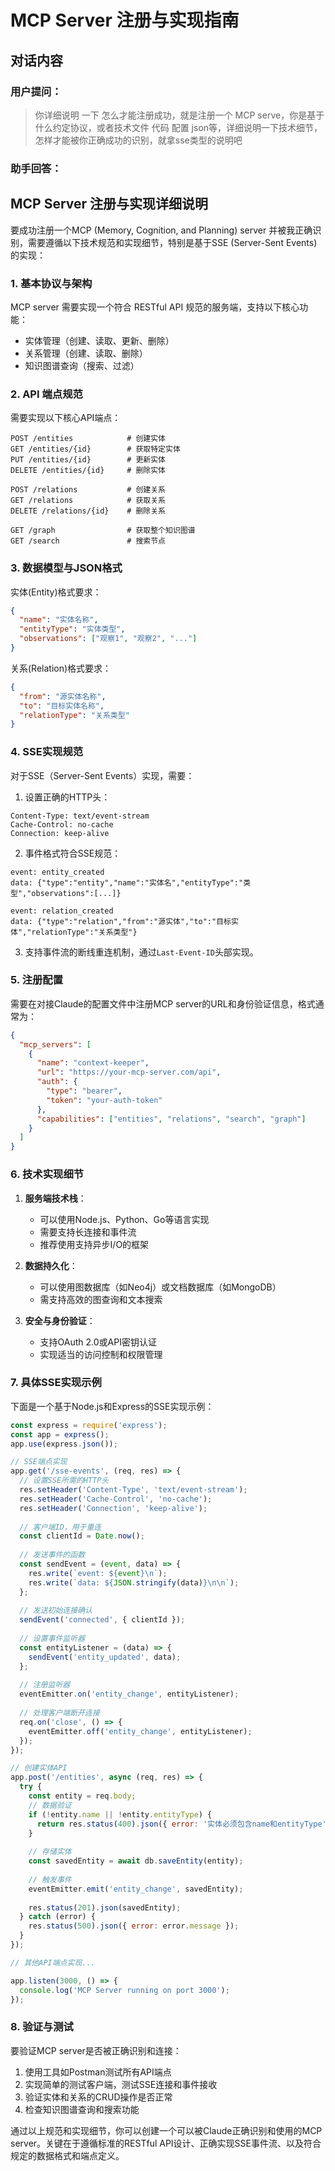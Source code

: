 # MCP Server 注册与实现指南

## 对话内容

### 用户提问：
> 你详细说明 一下 怎么才能注册成功，就是注册一个 MCP serve，你是基于什么约定协议，或者技术文件  代码 配置  json等，详细说明一下技术细节，怎样才能被你正确成功的识别，就拿sse类型的说明吧

### 助手回答：
## MCP Server 注册与实现详细说明

要成功注册一个MCP (Memory, Cognition, and Planning) server 并被我正确识别，需要遵循以下技术规范和实现细节，特别是基于SSE (Server-Sent Events)的实现：

### 1. 基本协议与架构

MCP server 需要实现一个符合 RESTful API 规范的服务端，支持以下核心功能：
- 实体管理（创建、读取、更新、删除）
- 关系管理（创建、读取、删除）
- 知识图谱查询（搜索、过滤）

### 2. API 端点规范

需要实现以下核心API端点：

```
POST /entities            # 创建实体
GET /entities/{id}        # 获取特定实体
PUT /entities/{id}        # 更新实体
DELETE /entities/{id}     # 删除实体

POST /relations           # 创建关系
GET /relations            # 获取关系
DELETE /relations/{id}    # 删除关系

GET /graph                # 获取整个知识图谱
GET /search               # 搜索节点
```

### 3. 数据模型与JSON格式

实体(Entity)格式要求：
```json
{
  "name": "实体名称",
  "entityType": "实体类型",
  "observations": ["观察1", "观察2", "..."]
}
```

关系(Relation)格式要求：
```json
{
  "from": "源实体名称",
  "to": "目标实体名称",
  "relationType": "关系类型"
}
```

### 4. SSE实现规范

对于SSE（Server-Sent Events）实现，需要：

1. 设置正确的HTTP头：
```
Content-Type: text/event-stream
Cache-Control: no-cache
Connection: keep-alive
```

2. 事件格式符合SSE规范：
```
event: entity_created
data: {"type":"entity","name":"实体名","entityType":"类型","observations":[...]}

event: relation_created
data: {"type":"relation","from":"源实体","to":"目标实体","relationType":"关系类型"}
```

3. 支持事件流的断线重连机制，通过`Last-Event-ID`头部实现。

### 5. 注册配置

需要在对接Claude的配置文件中注册MCP server的URL和身份验证信息，格式通常为：

```json
{
  "mcp_servers": [
    {
      "name": "context-keeper",
      "url": "https://your-mcp-server.com/api",
      "auth": {
        "type": "bearer",
        "token": "your-auth-token"
      },
      "capabilities": ["entities", "relations", "search", "graph"]
    }
  ]
}
```

### 6. 技术实现细节

1. **服务端技术栈**：
   - 可以使用Node.js、Python、Go等语言实现
   - 需要支持长连接和事件流
   - 推荐使用支持异步I/O的框架

2. **数据持久化**：
   - 可以使用图数据库（如Neo4j）或文档数据库（如MongoDB）
   - 需支持高效的图查询和文本搜索

3. **安全与身份验证**：
   - 支持OAuth 2.0或API密钥认证
   - 实现适当的访问控制和权限管理

### 7. 具体SSE实现示例

下面是一个基于Node.js和Express的SSE实现示例：

```javascript
const express = require('express');
const app = express();
app.use(express.json());

// SSE端点实现
app.get('/sse-events', (req, res) => {
  // 设置SSE所需的HTTP头
  res.setHeader('Content-Type', 'text/event-stream');
  res.setHeader('Cache-Control', 'no-cache');
  res.setHeader('Connection', 'keep-alive');
  
  // 客户端ID，用于重连
  const clientId = Date.now();
  
  // 发送事件的函数
  const sendEvent = (event, data) => {
    res.write(`event: ${event}\n`);
    res.write(`data: ${JSON.stringify(data)}\n\n`);
  };
  
  // 发送初始连接确认
  sendEvent('connected', { clientId });
  
  // 设置事件监听器
  const entityListener = (data) => {
    sendEvent('entity_updated', data);
  };
  
  // 注册监听器
  eventEmitter.on('entity_change', entityListener);
  
  // 处理客户端断开连接
  req.on('close', () => {
    eventEmitter.off('entity_change', entityListener);
  });
});

// 创建实体API
app.post('/entities', async (req, res) => {
  try {
    const entity = req.body;
    // 数据验证
    if (!entity.name || !entity.entityType) {
      return res.status(400).json({ error: '实体必须包含name和entityType' });
    }
    
    // 存储实体
    const savedEntity = await db.saveEntity(entity);
    
    // 触发事件
    eventEmitter.emit('entity_change', savedEntity);
    
    res.status(201).json(savedEntity);
  } catch (error) {
    res.status(500).json({ error: error.message });
  }
});

// 其他API端点实现...

app.listen(3000, () => {
  console.log('MCP Server running on port 3000');
});
```

### 8. 验证与测试

要验证MCP server是否被正确识别和连接：

1. 使用工具如Postman测试所有API端点
2. 实现简单的测试客户端，测试SSE连接和事件接收
3. 验证实体和关系的CRUD操作是否正常
4. 检查知识图谱查询和搜索功能

通过以上规范和实现细节，你可以创建一个可以被Claude正确识别和使用的MCP server。关键在于遵循标准的RESTful API设计、正确实现SSE事件流、以及符合规定的数据格式和端点定义。